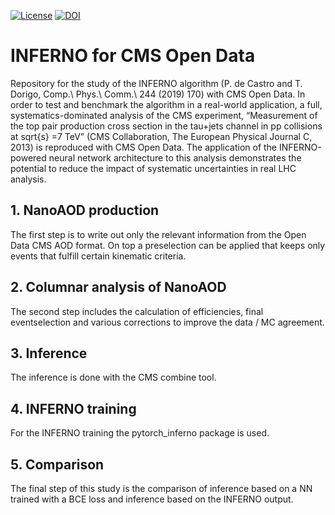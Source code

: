 [![License](https://img.shields.io/badge/License-Apache_2.0-blue.svg)](https://opensource.org/licenses/Apache-2.0)
[![DOI](https://zenodo.org/badge/274393227.svg)](https://zenodo.org/badge/latestdoi/274393227)

# INFERNO for CMS Open Data
Repository for the study of the INFERNO algorithm (P. de Castro and T. Dorigo, Comp.\ Phys.\ Comm.\ 244 (2019) 170) with CMS Open Data. In order to test and benchmark the algorithm in a real-world application, a full, systematics-dominated analysis of the CMS experiment, “Measurement of the top pair production cross section in the tau+jets channel in pp collisions at sqrt{s} =7 TeV” (CMS Collaboration, The European Physical Journal C, 2013) is reproduced with CMS Open Data. The application of the INFERNO-powered neural network architecture to this analysis demonstrates the potential to reduce the impact of systematic uncertainties in real LHC analysis.


## 1. NanoAOD production
The first step is to write out only the relevant information from the Open Data CMS AOD format. 
On top a preselection can be applied that keeps only events that fulfill certain kinematic criteria.

## 2. Columnar analysis of NanoAOD
The second step includes the calculation of efficiencies, final eventselection and various corrections to improve
the data / MC agreement. 

## 3. Inference
The inference is done with the CMS combine tool.

## 4. INFERNO training
For the INFERNO training the pytorch_inferno package is used.

## 5. Comparison
The final step of this study is the comparison of inference based on a NN trained with a BCE loss and inference based on the INFERNO output.
